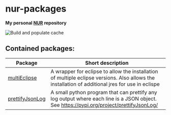 # nur-packages
**My personal [NUR](https://github.com/nix-community/NUR) repository**

![Build and populate cache](https://github.com/neumantm/nur-packages/workflows/Build%20and%20populate%20cache/badge.svg)

## Contained packages:

| Package | Short description |
| --- | --- |
| [multiEclipse](pkgs/multiEclipse) | A wrapper for eclipse to allow the installation of multiple eclipse versions. Also allows the installation of additional jres for use in eclispe |
| [prettifyJsonLog](pkgs/prettifyJsonLog) | A small python program that can prettify any log output where each line is a JSON object. See <https://pypi.org/project/prettifyJsonLog/> |
